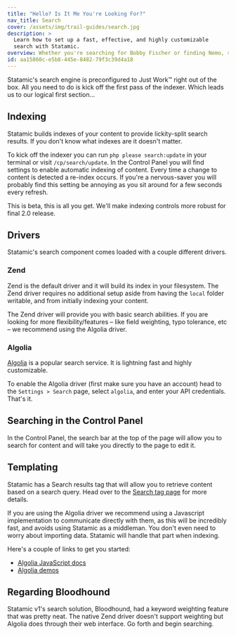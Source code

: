 ```yaml
---
title: "Hello? Is It Me You're Looking For?"
nav_title: Search
cover: /assets/img/trail-guides/search.jpg
description: >
  Learn how to set up a fast, effective, and highly customizable
  search with Statamic.
overview: Whether you're searching for Bobby Fischer or finding Nemo, search is a common staple of the web experience. Who has time for clicking? Get searching!
id: aa15860c-e5b8-445e-8482-79f3c39d4a18
---
```

Statamic's search engine is preconfigured to Just Work™ right out of the box. All you need to do is kick off the first pass of the indexer. Which leads us to our logical first section...

## Indexing

Statamic builds indexes of your content to provide lickity-split search results. If you don't know what indexes are it doesn't matter.

To kick off the indexer you can run `php please search:update` in your terminal or visit `/cp/search/update`. In the Control Panel you will find settings to enable automatic indexing of content. Every time a change to content is detected a re-index occurs. If you're a nervous-saver you will probably find this setting be annoying as you sit around for a few seconds every refresh.

This is beta, this is all you get. We'll make indexing controls more robust for final 2.0 release.

## Drivers

Statamic's search component comes loaded with a couple different drivers.

### Zend

Zend is the default driver and it will build its index in your filesystem. The Zend driver requires
no additional setup aside from having the `local` folder writable, and from initially indexing your content.

The Zend driver will provide you with basic search abilities. If you are looking for more flexibility/features –
like field weighting, typo tolerance, etc – we recommend using the Algolia driver.

### Algolia

[Algolia](https://algolia.com) is a popular search service. It is lightning fast and highly customizable.

To enable the Algolia driver (first make sure you have an account) head to the `Settings > Search` page, select `algolia`, and enter your API credentials. That's it.

## Searching in the Control Panel
In the Control Panel, the search bar at the top of the page will allow you to search for content and will take you directly to the page to edit it.

## Templating
Statamic has a Search results tag that will allow you to retrieve content based on a search query. Head over to the [Search tag page](/reference/tags/search) for more details.

If you are using the Algolia driver we recommend using a Javascript implementation to communicate directly with them, as this will be incredibly fast, and avoids using Statamic as a middleman. You don't even need to worry about importing data. Statamic will handle that part when indexing.

Here's a couple of links to get you started:

- [Algolia JavaScript docs](https://www.algolia.com/doc/javascript)
- [Algolia demos](https://www.algolia.com/demos)

## Regarding Bloodhound

Statamic v1's search solution, Bloodhound, had a keyword weighting feature that was pretty neat. The native Zend driver doesn't support weighting but Algolia does through their web interface. Go forth and begin searching.
